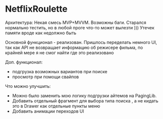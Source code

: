 # NetflixRoulette
Архитектура: Некая смесь MVP+MVVM.
Возможны баги. Старался нормально тестить, но в любой проге что-то может вылезти )))
Утечек памяти вроде как недолжно быть

Основной функционал - реализован.
Пришлось переделать немного UI, так как API не возвращает информацию об режисере фильма, по крайней мере я не смог найти где это реализовано

Доп. функционал:
- подгрузка возможных вариантов при поиске
- просмотр при помощи свайпов

Что можно улучшить:
- Можно было заменить мою логику подгрузки айтемов на PagingLib.
- Добавить отдельный фрагмент для выбора типа поиска , а не кидать это в Drawer как отдельные пункты меню
- Добавить анимации переходов UI

